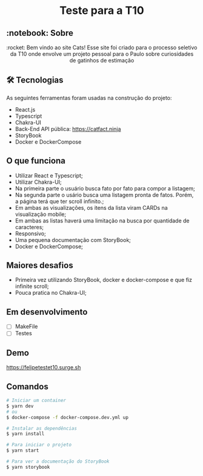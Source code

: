<h1 align="center" id="top">Teste para a T10</h1>


<h2 id="sobre">:notebook: Sobre </h2>

<p align="center">:rocket: Bem vindo ao site Cats! Esse site foi criado para o processo seletivo da T10 onde envolve um projeto pessoal para o Paulo sobre curiosidades de gatinhos de estimação </p>

## 🛠 Tecnologias

As seguintes ferramentas foram usadas na construção do projeto:

* React.js
* Typescript
* Chakra-UI
* Back-End API pública: https://catfact.ninja
* StoryBook
* Docker e DockerCompose

## O que funciona

* Utilizar React e Typescript;
* Utilizar Chakra-UI;
* Na primeira parte o usuário busca fato por fato para compor a listagem;
* Na segunda parte o usário busca uma listagem pronta de fatos. Porém, a página terá que ter scroll infinito.;
* Em ambas as visualizações, os itens da lista viram CARDs na visualização mobile;
* Em ambas as listas haverá uma limitação na busca por quantidade de caracteres;
* Responsivo;
* Uma pequena documentação com StoryBook;
* Docker e DockerCompose;

## Maiores desafios

* Primeira vez utilizando StoryBook, docker e docker-compose e que fiz infinite scroll;
* Pouca pratica no Chakra-UI;

## Em desenvolvimento

- [ ] MakeFile
- [ ] Testes

## Demo
https://felipetestet10.surge.sh

## Comandos

```bash
# Iniciar um container
$ yarn dev
# ou
$ docker-compose -f docker-compose.dev.yml up

# Instalar as dependências
$ yarn install

# Para iniciar o projeto
$ yarn start

# Para ver a documentação do StoryBook
$ yarn storybook
```
